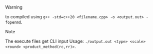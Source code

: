 > [!WARNING]
> to compiled using `g++ -std=c++20 <filename.cpp> -o <output.out> -fopenmd`.

> [!NOTE]
> The execute files get CLI input Usage: `./output.out <type> <scale> <round> <product_method(rc,rr)>`.
